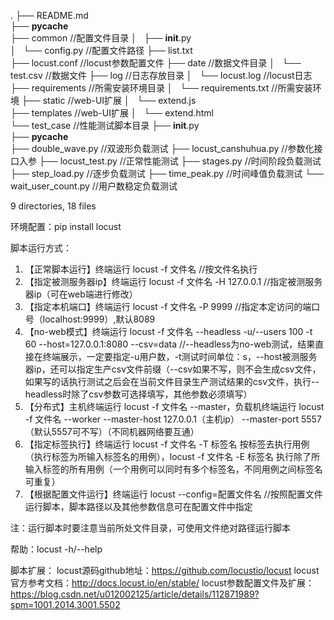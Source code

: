 .
├── README.md  
├── __pycache__  
├── common                       //配置文件目录
│   ├── __init__.py  
│   └── config.py                //配置文件路径
├── list.txt  
├── locust.conf                  //locust参数配置文件
├── date                          //数据文件目录
│   └── test.csv                 //数据文件
├── log                          //日志存放目录
│   └── locust.log               //locust日志
├── requirements                 //所需安装环境目录
│   └── requirements.txt         //所需安装环境
├── static                       //web-UI扩展
│   └── extend.js  
├── templates                    //web-UI扩展
│   └── extend.html  
└── test_case                    //性能测试脚本目录
    ├── __init__.py  
    ├── __pycache__  
    ├── double_wave.py           //双波形负载测试
    ├── locust_canshuhua.py      //参数化接口入参
    ├── locust_test.py           //正常性能测试
    ├── stages.py                //时间阶段负载测试
    ├── step_load.py             //逐步负载测试
    ├── time_peak.py             //时间峰值负载测试
    └── wait_user_count.py       //用户数稳定负载测试

9 directories, 18 files


环境配置：pip install locust

脚本运行方式：
1. 【正常脚本运行】终端运行  locust -f 文件名                    //按文件名执行
2. 【指定被测服务器ip】终端运行  locust -f 文件名 -H 127.0.0.1       //指定被测服务器ip（可在web端进行修改）
3. 【指定本机端口】终端运行  locust -f 文件名 -P 9999            //指定本定访问的端口号（localhost:9999）,默认8089
4. 【no-web模式】终端运行  locust -f 文件名 --headless -u/--users 100 -t 60 --host=127.0.0.1:8080  --csv=data          //--headless为no-web测试，结果直接在终端展示，一定要指定-u用户数，-t测试时间单位：s，--host被测服务器ip，还可以指定生产csv文件前缀（--csv如果不写，则不会生成csv文件，如果写的话执行测试之后会在当前文件目录生产测试结果的csv文件，执行--headless时除了csv参数可选择填写，其他参数必须填写）
5. 【分布式】主机终端运行  locust -f 文件名 --master，负载机终端运行  locust -f 文件名 --worker --master-host 127.0.0.1（主机ip） --master-port 5557（默认5557可不写）（不同机器网络要互通）
6. 【指定标签执行】终端运行  locust -f 文件名 -T 标签名 按标签去执行用例（执行标签为所输入标签名的用例），locust -f 文件名 -E 标签名 执行除了所输入标签的所有用例（一个用例可以同时有多个标签名，不同用例之间标签名可重复）
7. 【根据配置文件运行】终端运行  locust --config=配置文件名        //按照配置文件运行脚本，脚本路径以及其他参数信息可在配置文件中指定

注：运行脚本时要注意当前所处文件目录，可使用文件绝对路径运行脚本

帮助：locust -h/--help

脚本扩展：
locust源码github地址：https://github.com/locustio/locust
locust官方参考文档：http://docs.locust.io/en/stable/
locust参数配置文件及扩展：https://blog.csdn.net/u012002125/article/details/112871989?spm=1001.2014.3001.5502
